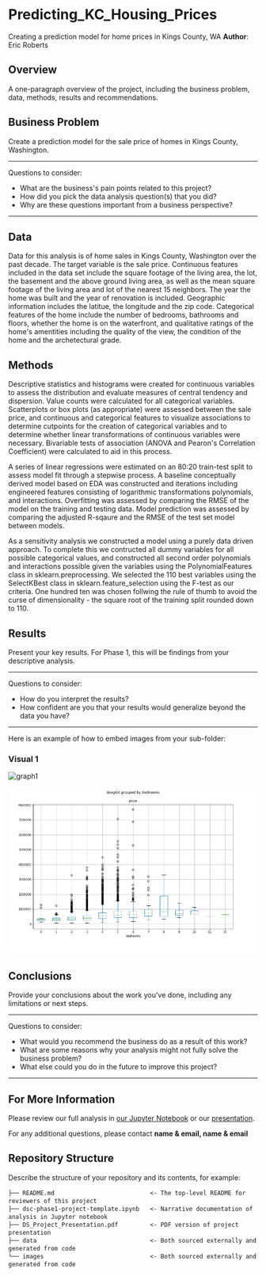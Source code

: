 # Predicting_KC_Housing_Prices
Creating a prediction model for home prices in Kings County, WA
**Author**: Eric Roberts

## Overview

A one-paragraph overview of the project, including the business problem, data, methods, results and recommendations.

## Business Problem

Create a prediction model for the sale price of homes in Kings County, Washington.

***
Questions to consider:
* What are the business's pain points related to this project?
* How did you pick the data analysis question(s) that you did?
* Why are these questions important from a business perspective?
***

## Data

Data for this analysis is of home sales in Kings County, Washington over the past decade. The target variable is the sale price. Continuous features  included in the data set include the square footage of the living area, the lot, the basement and the above ground living area, as well as the mean square footage of the living area and lot of the nearest 15 neighbors.  The year the home was built and the year of renovation is included. Geographic information includes the latitue, the longitude and the zip code.  Categorical features of the home include the number of bedrooms, bathrooms and floors, whether the home is on the waterfront, and qualitative ratings of the home's amentities including the quality of the view, the condition of the home and the archetectural grade.

## Methods

Descriptive statistics and histograms were created for continuous variables to assess the distribution and evaluate measures of central tendency and dispersion.  Value counts were calculated for all categorical variables.  Scatterplots or box plots (as appropriate) were assessed between the sale price, and continuous and categorical features to visualize associations to determine cutpoints for the creation of categorical variables and to determine whether linear transformations of continuous variables were necessary. Bivariable tests of association (ANOVA and Pearon's Correlation Coefficient) were calculated to aid in this process.

A series of linear regressions were estimated on an 80:20 train-test split to assess model fit through a stepwise process.  A baseline conceptually derived model based on EDA was constructed and iterations including engineered features consisting of logarithmic transformations polynomials, and interactions.  Overfitting was assessed by comparing the RMSE of the model on the training and testing data.  Model prediction was assessed by comparing the adjusted R-sqaure and the RMSE of the test set model between models.

As a sensitivity analysis we constructed a model using a purely data driven approach.  To complete this we contructed all dummy variables for all possible categorical values, and constructed all second order polynomials and interactions possible given the variables using the PolynomialFeatures class in sklearn.preprocessing.  We selected the 110 best variables using the SelectKBest class in sklearn.feature_selection using the F-test as our criteria.  One hundred ten was chosen follwing the rule of thumb to avoid the curse of dimensionality - the square root of the training split rounded down to 110.

## Results

Present your key results. For Phase 1, this will be findings from your descriptive analysis.

***
Questions to consider:
* How do you interpret the results?
* How confident are you that your results would generalize beyond the data you have?
***

Here is an example of how to embed images from your sub-folder:

### Visual 1
![graph1](./images/viz1.png)

![Figure 1](./images/price_by_bedrooms_boxplot.png)

## Conclusions

Provide your conclusions about the work you've done, including any limitations or next steps.

***
Questions to consider:
* What would you recommend the business do as a result of this work?
* What are some reasons why your analysis might not fully solve the business problem?
* What else could you do in the future to improve this project?
***

## For More Information

Please review our full analysis in [our Jupyter Notebook](./dsc-phase1-project-template.ipynb) or our [presentation](./DS_Project_Presentation.pdf).

For any additional questions, please contact **name & email, name & email**

## Repository Structure

Describe the structure of your repository and its contents, for example:

```
├── README.md                           <- The top-level README for reviewers of this project
├── dsc-phase1-project-template.ipynb   <- Narrative documentation of analysis in Jupyter notebook
├── DS_Project_Presentation.pdf         <- PDF version of project presentation
├── data                                <- Both sourced externally and generated from code
└── images                              <- Both sourced externally and generated from code
```
